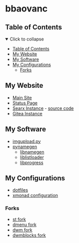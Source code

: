 # bbaovanc

## Table of Contents

<details open>
<summary>Click to collapse</summary>

- [Table of Contents](#table-of-contents)
- [My Website](#my-website)
- [My Software](#my-software)
- [My Configurations](#my-configurations)
  - [Forks](#forks)

</details>

## My Website

- [Main Site](https://bbaovanc.com)
- [Status Page](https://status.bbaovanc.com)
- [Searx Instance](https://searx.bbaovanc.com) - [source code](https://github.com/BBaoVanC/searx.bbaovanc.com)
- [Gitea Instance](https://git.bbaovanc.com)

## My Software

- [imgupload.py](https://github.com/imgupload-py/imgupload.py)
- [pynamegen](https://git.bbaovanc.com/bbaovanc/pynamegen)
  - [libnamegen](https://git.bbaovanc.com/bbaovanc/libnamegen)
  - [liblistloader](https://git.bbaovanc.com/bbaovanc/liblistloader)
  - [libprogress](https://git.bbaovanc.com/bbaovanc/libprogress)

## My Configurations

- [dotfiles](https://github.com/BBaoVanC/dotfiles)
- [xmonad configuration](https://github.com/BBaoVanC/.xmonad)

### Forks

- [st fork](https://github.com/BBaoVanC/st)
- [dmenu fork](https://github.com/BBaoVanC/dmenu)
- [dwm fork](https://github.com/BBaoVanC/dwm)
- [dwmblocks fork](https://github.com/BBaoVanC/dwmblocks)
